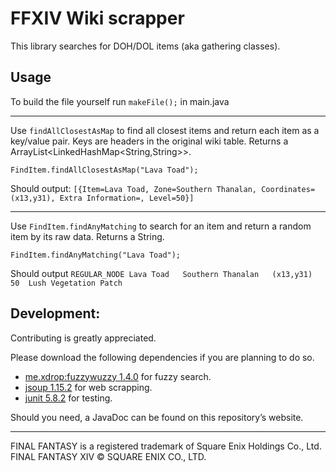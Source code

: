 # FFXIV Wiki scrapper
This library searches for DOH/DOL items (aka gathering classes).

## Usage
To build the file yourself run `makeFile();` in main.java

---

Use `findAllClosestAsMap` to find all closest items and return each item as a key/value pair. 
Keys are headers in the original wiki table. Returns a ArrayList<LinkedHashMap<String,String>>.

```
FindItem.findAllClosestAsMap("Lava Toad");
```
Should output: `[{Item=Lava Toad, Zone=Southern Thanalan, Coordinates=(x13,y31), Extra Information=, Level=50}]`

---

Use `FindItem.findAnyMatching` to search for an item and return a random item by its raw data.
Returns a String.
```
FindItem.findAnyMatching("Lava Toad"); 
```
Should output `REGULAR_NODE	Lava Toad	Southern Thanalan	(x13,y31)		50	Lush Vegetation Patch`

## Development:
Contributing is greatly appreciated.

Please download the following dependencies if you are planning to do so.
- [me.xdrop:fuzzywuzzy 1.4.0](https://github.com/xdrop/fuzzywuzzy) for fuzzy search.
- [jsoup 1.15.2](https://jsoup.org/) for web scrapping.
- [junit 5.8.2](https://github.com/junit-team/junit5) for testing.

Should you need, a JavaDoc can be found on this repository’s website.


---
FINAL FANTASY is a registered trademark of Square Enix Holdings Co., Ltd.<br />
FINAL FANTASY XIV © SQUARE ENIX CO., LTD.
